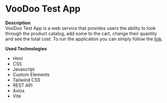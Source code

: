 # VooDoo Test App

**Description**  
VooDoo Test App is a web service that provides users the ability to look through the product catalog, add some to the cart, change their quantity and see the total cost.
To run the application you can simply follow the [link](https://voodoo-test-eta.vercel.app/).

**Used Technologies**

- Html
- CSS
- Javascript
- Custom Elements
- Tailwind CSS
- REST API
- Axios
- Vite

